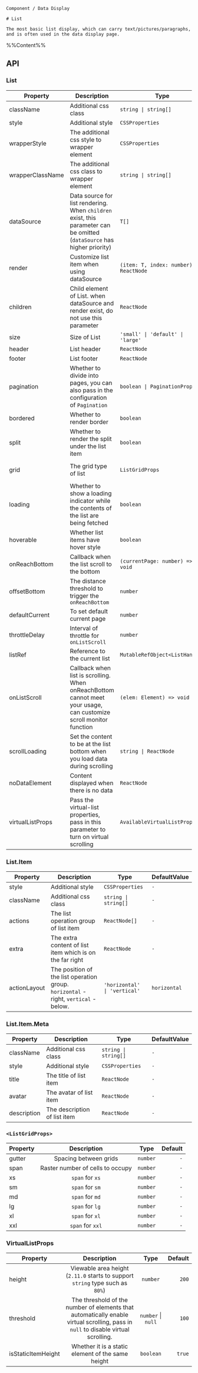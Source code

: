 `````
Component / Data Display

# List

The most basic list display, which can carry text/pictures/paragraphs, and is often used in the data display page.
`````

%%Content%%

## API

### List

|Property|Description|Type|DefaultValue|Version|
|---|---|---|---|---|
|className|Additional css class|`string \| string[]`|`-`|-|
|style|Additional style|`CSSProperties`|`-`|-|
|wrapperStyle|The additional css style to wrapper element|`CSSProperties`|`-`|-|
|wrapperClassName|The additional css class to wrapper element|`string \| string[]`|`-`|-|
|dataSource|Data source for list rendering. When `children` exist, this parameter can be omitted (`dataSource` has higher priority)|`T[]`|`-`|-|
|render|Customize list item when using dataSource|`(item: T, index: number) => ReactNode`|`-`|-|
|children|Child element of List. when dataSource and render exist, do not use this parameter|`ReactNode`|`-`|-|
|size|Size of List|`'small' \| 'default' \| 'large'`|`-`|-|
|header|List header|`ReactNode`|`-`|-|
|footer|List footer|`ReactNode`|`-`|-|
|pagination|Whether to divide into pages, you can also pass in the configuration of `Pagination`|`boolean \| PaginationProps`|`-`|-|
|bordered|Whether to render border|`boolean`|`true`|-|
|split|Whether to render the split under the list item|`boolean`|`true`|-|
|grid|The grid type of list|`ListGridProps`|`-`|`column` in 2.20.0|
|loading|Whether to show a loading indicator while the contents of the list are being fetched|`boolean`|`-`|-|
|hoverable|Whether list items have hover style|`boolean`|`2.9.0`|-|
|onReachBottom|Callback when the list scroll to the bottom|`(currentPage: number) => void`|`-`|-|
|offsetBottom|The distance threshold to trigger the `onReachBottom`|`number`|`0`|-|
|defaultCurrent|To set default current page|`number`|`1`|-|
|throttleDelay|Interval of throttle for `onListScroll`|`number`|`500`|-|
|listRef|Reference to the current list|`MutableRefObject<ListHandle>`|`-`|2.20.0|
|onListScroll|Callback when list is scrolling. When onReachBottom cannot meet your usage, can customize scroll monitor function|`(elem: Element) => void`|`-`|-|
|scrollLoading|Set the content to be at the list bottom when you load data during scrolling|`string \| ReactNode`|`-`|-|
|noDataElement|Content displayed when there is no data|`ReactNode`|`-`|-|
|virtualListProps|Pass the virtual-list properties, pass in this parameter to turn on virtual scrolling|`AvailableVirtualListProps`|`-`|2.11.0|

### List.Item

|Property|Description|Type|DefaultValue|
|---|---|---|---|
|style|Additional style|`CSSProperties`|`-`|
|className|Additional css class|`string \| string[]`|`-`|
|actions|The list operation group of list item|`ReactNode[]`|`-`|
|extra|The extra content of list item which is on the far right|`ReactNode`|`-`|
|actionLayout|The position of the list operation group. `horizontal` - right, `vertical` - below.|`'horizontal' \| 'vertical'`|`horizontal`|

### List.Item.Meta

|Property|Description|Type|DefaultValue|
|---|---|---|---|
|className|Additional css class|`string \| string[]`|`-`|
|style|Additional style|`CSSProperties`|`-`|
|title|The title of list item|`ReactNode`|`-`|
|avatar|The avatar of list item|`ReactNode`|`-`|
|description|The description of list item|`ReactNode`|`-`|

### `<ListGridProps>`

|Property|Description|Type|Default|
|---|:---:|:---:|---:|
|gutter|Spacing between grids|`number`|`-`|
|span|Raster number of cells to occupy|`number`|`-`|
|xs|`span` for `xs`|`number`|`-`|
|sm|`span` for `sm`|`number`|`-`|
|md|`span` for `md`|`number`|`-`|
|lg|`span` for `lg`|`number`|`-`|
|xl|`span` for `xl`|`number`|`-`|
|xxl|`span` for `xxl`|`number`|`-`|

### VirtualListProps

|Property|Description|Type|Default|
|---|:---:|:---:|---:|
|height|Viewable area height (`2.11.0` starts to support `string` type such as `80%`)|`number`| `200` |
|threshold|The threshold of the number of elements that automatically enable virtual scrolling, pass in `null` to disable virtual scrolling.|`number` \| `null`| `100` |
|isStaticItemHeight|Whether it is a static element of the same height|`boolean`|`true`|
